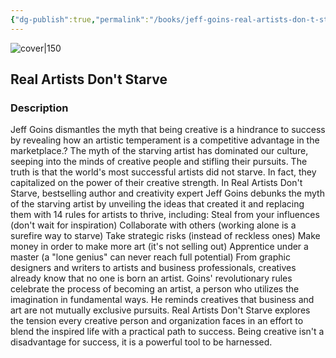 ```yaml
---
{"dg-publish":true,"permalink":"/books/jeff-goins-real-artists-don-t-starve/","title":"Real Artists Don't Starve","tags":["art","non-fiction"]}
---
```




![cover|150](http://books.google.com/books/content?id=Cmt7DQAAQBAJ&printsec=frontcover&img=1&zoom=1&edge=curl&source=gbs_api)

## Real Artists Don't Starve

### Description

Jeff Goins dismantles the myth that being creative is a hindrance to success by revealing how an artistic temperament is a competitive advantage in the marketplace.? The myth of the starving artist has dominated our culture, seeping into the minds of creative people and stifling their pursuits. The truth is that the world's most successful artists did not starve. In fact, they capitalized on the power of their creative strength. In Real Artists Don't Starve, bestselling author and creativity expert Jeff Goins debunks the myth of the starving artist by unveiling the ideas that created it and replacing them with 14 rules for artists to thrive, including: Steal from your influences (don't wait for inspiration) Collaborate with others (working alone is a surefire way to starve) Take strategic risks (instead of reckless ones) Make money in order to make more art (it's not selling out) Apprentice under a master (a "lone genius" can never reach full potential) From graphic designers and writers to artists and business professionals, creatives already know that no one is born an artist. Goins' revolutionary rules celebrate the process of becoming an artist, a person who utilizes the imagination in fundamental ways. He reminds creatives that business and art are not mutually exclusive pursuits. Real Artists Don't Starve explores the tension every creative person and organization faces in an effort to blend the inspired life with a practical path to success. Being creative isn't a disadvantage for success, it is a powerful tool to be harnessed.
```